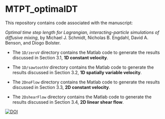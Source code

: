# MTPT_optimalDT

This repository contains code associated with the manuscript:

*Optimal time step length for Lagrangian, interacting-particle simulations of diffusive mixing*, by Michael J. Schmidt, Nicholas B. Engdahl, David A.
Benson, and Diogo Bolster.

- The `1D/zeroV` directory contains the Matlab code to generate the results discussed in Section 3.1, **1D constant velocity**.

- The `1D/sawtoothV` directory contains the Matlab code to generate the results discussed in Section 3.2, **1D spatially variable velocity**.

- The `2DnoFlow` directory contains the Matlab code to generate the results discussed in Section 3.3, **2D constant velocity**.

- The `2DshearFlow` directory contains the Matlab code to generate the results discussed in Section 3.4, **2D linear shear flow**.

[![DOI](https://zenodo.org/badge/294134349.svg)](https://zenodo.org/badge/latestdoi/294134349)
